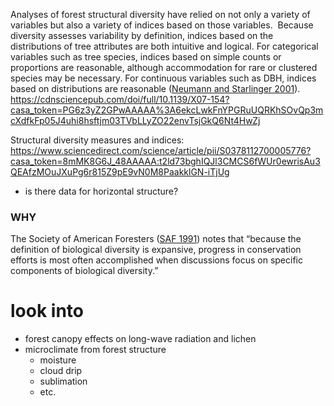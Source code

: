 Analyses of forest structural diversity have relied on not only a variety of variables but also a variety of indices based on those variables.  Because diversity assesses variability by definition, indices based on the distributions of tree attributes are both intuitive and logical. For categorical variables such as tree species, indices based on simple counts or proportions are reasonable, although accommodation for rare or clustered species may be necessary. For continuous variables such as DBH, indices based on distributions are reasonable ([Neumann and Starlinger 2001](https://cdnsciencepub.com/doi/full/10.1139/X07-154?casa_token=PG6z3yZ2GPwAAAAA%3A6ekcLwkFnYPGRuUQRKhSOvQp3mcXdfkFp05J4uhi8hsftjm03TVbLLyZO22envTsjGkQ6Nt4HwZj#core-ref30)).
https://cdnsciencepub.com/doi/full/10.1139/X07-154?casa_token=PG6z3yZ2GPwAAAAA%3A6ekcLwkFnYPGRuUQRKhSOvQp3mcXdfkFp05J4uhi8hsftjm03TVbLLyZO22envTsjGkQ6Nt4HwZj


Structural diversity measures and indices:
https://www.sciencedirect.com/science/article/pii/S0378112700005776?casa_token=8mMK8G6J_48AAAAA:t2ld73bghIQJl3CMCS6fWUr0ewrisAu3QEAfzMOuJXuPg6r815Z9pE9vN0M8PaakklGN-iTjUg
- is there data for horizontal structure?

### WHY
The Society of American Foresters ([SAF 1991](https://cdnsciencepub.com/doi/full/10.1139/X07-154?casa_token=PG6z3yZ2GPwAAAAA%3A6ekcLwkFnYPGRuUQRKhSOvQp3mcXdfkFp05J4uhi8hsftjm03TVbLLyZO22envTsjGkQ6Nt4HwZj#core-ref40)) notes that “because the definition of biological diversity is expansive, progress in conservation efforts is most often accomplished when discussions focus on specific components of biological diversity.”


# look into
- forest canopy effects on long-wave radiation and lichen
- microclimate from forest structure
	- moisture
	- cloud drip
	- sublimation
	- etc.